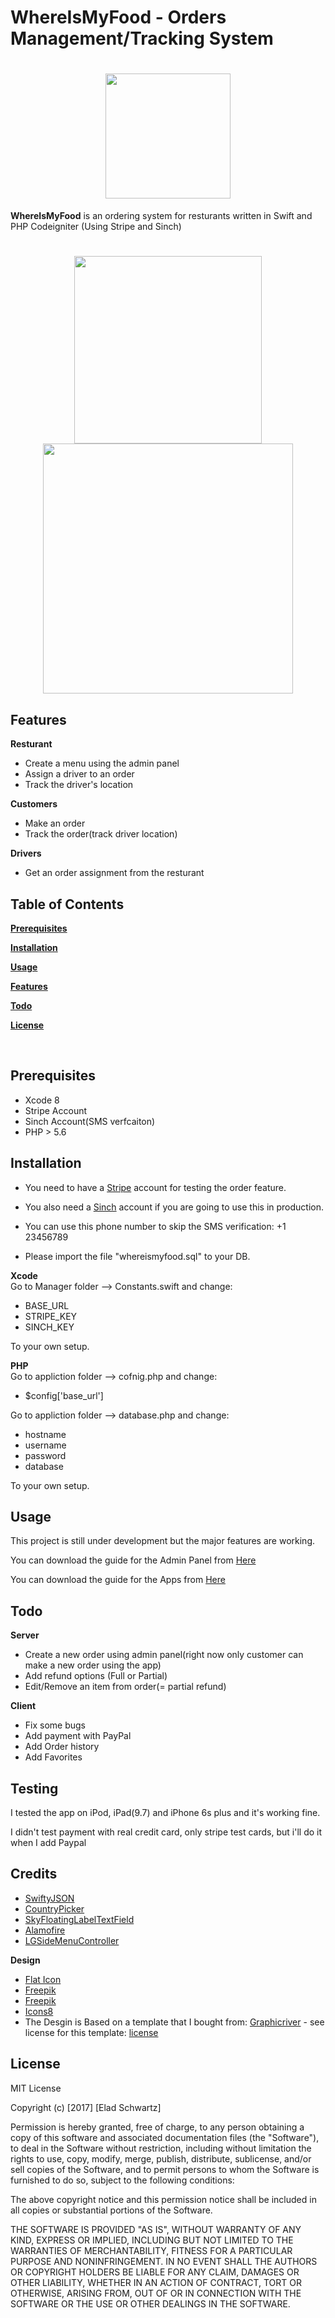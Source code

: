 # WhereIsMyFood - Orders Management/Tracking System

<h1 align="center">
  <img src="http://whereismyfood.biz/img/whereismyfood-logo.png"  width="200">
</h1>

**WhereIsMyFood** is an ordering system for resturants written in Swift and PHP Codeigniter (Using Stripe and Sinch)

<h1 align="center">
  <img src="http://whereismyfood.biz/img/app.png"  width="300" />
  <img src="http://whereismyfood.biz/img/web.png"   width="400" />
</h1>

Features
--------
**Resturant**
* Create a menu using the admin panel
* Assign a driver to an order
* Track the driver's location

**Customers**
* Make an order
* Track the order(track driver location)
 
 **Drivers**
* Get an order assignment from the resturant
 

Table of Contents
-----------------

[**Prerequisites**](#prerequisites)

[**Installation**](#installation)

[**Usage**](#usage)

[**Features**](#detailed-features)

[**Todo**](#todo)

[**License**](#license)

<br />

<a name="prerequisites"></a>

Prerequisites
------------

* Xcode 8
* Stripe Account
* Sinch Account(SMS verfcaiton)
* PHP > 5.6


Installation
------------

* You need to have a [Stripe](https://stripe.com) account for testing the order feature.

* You also need a [Sinch](https://www.sinch.com) account if you are going to use this in production.

* You can use this phone number to skip the SMS verification: +1 23456789 

* Please import the file "whereismyfood.sql" to your DB.

**Xcode** <br>
Go to Manager folder --> Constants.swift and change:

* BASE_URL
* STRIPE_KEY
* SINCH_KEY

To your own setup.

**PHP** <br>
Go to appliction folder --> cofnig.php and change:

* $config['base_url']

Go to appliction folder --> database.php and change:

* hostname
* username
* password
* database

To your own setup.


## Usage
This project is still under development but the major features are working.

You can download the guide for the Admin Panel from [Here](https://whereismyfood.biz/docs/amdin_guide.pdf)

You can download the guide for the Apps  from [Here](https://whereismyfood.biz/docs/amdin_guide.pdf)

Todo
----
**Server**
* Create a new order using admin panel(right now only customer can make a new order using the app)
* Add refund options (Full or Partial)
* Edit/Remove an item from order(= partial refund)

**Client**
* Fix some bugs
* Add payment with PayPal
* Add Order history
* Add Favorites




Testing
----

I tested the app on iPod, iPad(9.7) and iPhone 6s plus and it's working fine.

I didn't test payment with real credit card, only stripe test cards, but i'll do it when I add Paypal


Credits
----
* [SwiftyJSON](https://github.com/SwiftyJSON/SwiftyJSON)
* [CountryPicker](https://github.com/Keyflow/CountryPicker-iOS-Swift)
* [SkyFloatingLabelTextField](https://github.com/Skyscanner/SkyFloatingLabelTextField)
* [Alamofire](https://github.com/Alamofire/Alamofire)
* [LGSideMenuController](https://github.com/Friend-LGA/LGSideMenuController)

**Design**

* [Flat Icon](https://www.flaticon.com/)
* [Freepik](http://www.freepik.com/)
* [Freepik](http://www.freepik.com/)
* [Icons8](https://icons8.com/)
* 	The Desgin is Based on a template that I bought  from:  [Graphicriver](https://graphicriver.net/item/mosher-restaurant-mobile-app-ui-kit/17807658?_ga=2.135878321.1295015634.1502460424-1570167637.1483370751) - see license for this template:  [license](https://graphicriver.net/licenses/faq#license-freely-accessible-a)
    

License
-------
MIT License

Copyright (c) [2017] [Elad Schwartz]

Permission is hereby granted, free of charge, to any person obtaining a copy
of this software and associated documentation files (the "Software"), to deal
in the Software without restriction, including without limitation the rights
to use, copy, modify, merge, publish, distribute, sublicense, and/or sell
copies of the Software, and to permit persons to whom the Software is
furnished to do so, subject to the following conditions:

The above copyright notice and this permission notice shall be included in all
copies or substantial portions of the Software.

THE SOFTWARE IS PROVIDED "AS IS", WITHOUT WARRANTY OF ANY KIND, EXPRESS OR
IMPLIED, INCLUDING BUT NOT LIMITED TO THE WARRANTIES OF MERCHANTABILITY,
FITNESS FOR A PARTICULAR PURPOSE AND NONINFRINGEMENT. IN NO EVENT SHALL THE
AUTHORS OR COPYRIGHT HOLDERS BE LIABLE FOR ANY CLAIM, DAMAGES OR OTHER
LIABILITY, WHETHER IN AN ACTION OF CONTRACT, TORT OR OTHERWISE, ARISING FROM,
OUT OF OR IN CONNECTION WITH THE SOFTWARE OR THE USE OR OTHER DEALINGS IN THE
SOFTWARE.
